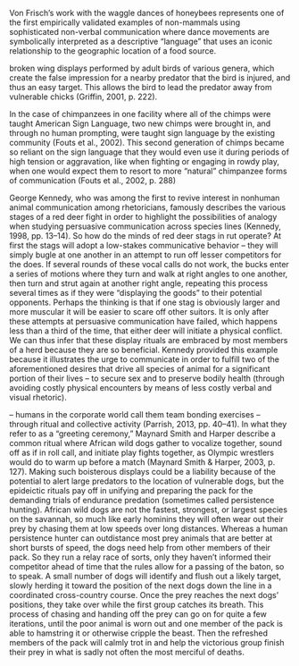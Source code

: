 Von Frisch’s work with the waggle dances of honeybees represents one of the first empirically validated examples of non-mammals using sophisticated non-verbal communication where dance movements are symbolically interpreted as a descriptive “language” that uses an iconic relationship to the geographic location of a food source. 

broken wing displays performed by adult birds of various genera, which create the false impression for a nearby predator that the bird is injured, and thus an easy target. This allows the bird to lead the predator away from vulnerable chicks (Griffin, 2001, p. 222).


In the case of chimpanzees in one facility where all of the chimps were taught American Sign Language, two new chimps were brought in, and through no human prompting, were taught sign language by the existing community (Fouts et al., 2002). This second generation of chimps became so reliant on the sign language that they would even use it during periods of high tension or aggravation, like when fighting or engaging in rowdy play, when one would expect them to resort to more “natural” chimpanzee forms of communication (Fouts et al., 2002, p. 288)




George Kennedy, who was among the first to revive interest in
nonhuman animal communication among rhetoricians, famously describes the various stages
of a red deer fight in order to highlight the possibilities of analogy when studying persuasive
communication across species lines (Kennedy, 1998, pp. 13–14).
So how do the minds of red deer stags in rut operate? At first the stags will adopt a low-stakes
communicative behavior – they will simply bugle at one another in an attempt to run off lesser
competitors for the does. If several rounds of these vocal calls do not work, the bucks enter a
series of motions where they turn and walk at right angles to one another, then turn and strut
again at another right angle, repeating this process several times as if they were “displaying the
goods” to their potential opponents. Perhaps the thinking is that if one stag is obviously larger
and more muscular it will be easier to scare off other suitors. It is only after these attempts at
persuasive communication have failed, which happens less than a third of the time, that either
deer will initiate a physical conflict. We can thus infer that these display rituals are embraced
by most members of a herd because they are so beneficial. Kennedy provided this example
because it illustrates the urge to communicate in order to fulfill two of the aforementioned
desires that drive all species of animal for a significant portion of their lives – to secure sex
and to preserve bodily health (through avoiding costly physical encounters by means of less
costly verbal and visual rhetoric).



– humans in the corporate world call them team
bonding exercises – through ritual and collective activity (Parrish, 2013, pp. 40–41). In what
they refer to as a “greeting ceremony,” Maynard Smith and Harper describe a common ritual
where African wild dogs gather to vocalize together, sound off as if in roll call, and initiate
play fights together, as Olympic wrestlers would do to warm up before a match (Maynard
Smith & Harper, 2003, p. 127). Making such boisterous displays could be a liability because
of the potential to alert large predators to the location of vulnerable dogs, but the epideictic
rituals pay off in unifying and preparing the pack for the demanding trials of endurance predation
(sometimes called persistence hunting). African wild dogs are not the fastest, strongest,
or largest species on the savannah, so much like early hominins they will often wear out their
prey by chasing them at low speeds over long distances. Whereas a human persistence hunter
can outdistance most prey animals that are better at short bursts of speed, the dogs need help
from other members of their pack. So they run a relay race of sorts, only they haven’t informed
their competitor ahead of time that the rules allow for a passing of the baton, so to speak. A
small number of dogs will identify and flush out a likely target, slowly herding it toward the
position of the next dogs down the line in a coordinated cross-country course. Once the prey
reaches the next dogs’ positions, they take over while the first group catches its breath. This
process of chasing and handing off the prey can go on for quite a few iterations, until the poor
animal is worn out and one member of the pack is able to hamstring it or otherwise cripple
the beast. Then the refreshed members of the pack will calmly trot in and help the victorious
group finish their prey in what is sadly not often the most merciful of deaths.



